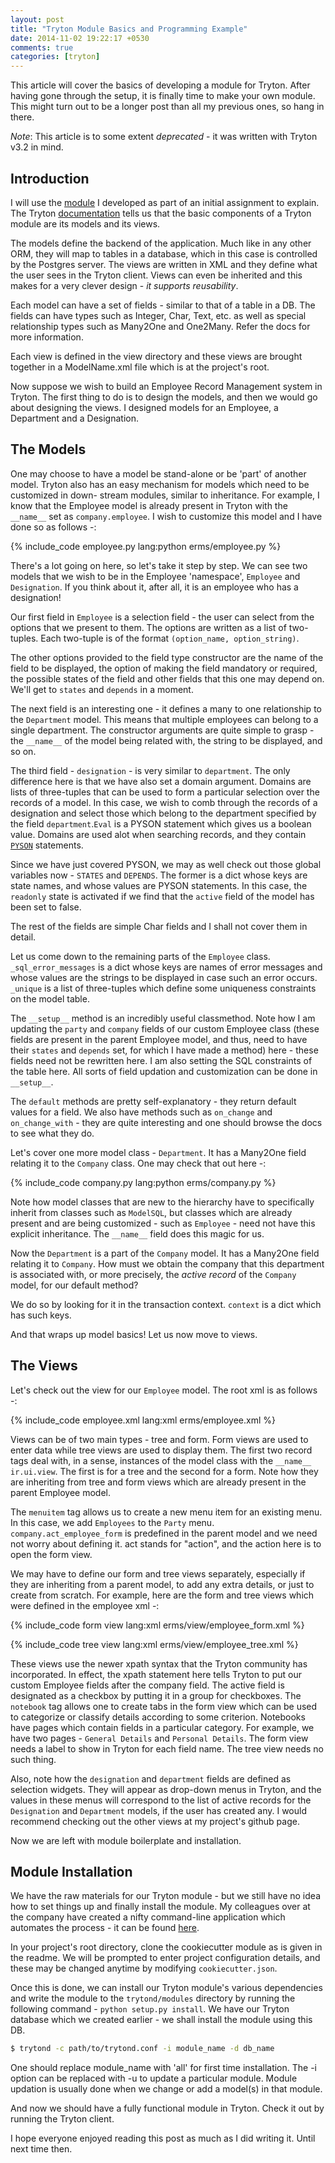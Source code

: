 ```yaml
---
layout: post
title: "Tryton Module Basics and Programming Example"
date: 2014-11-02 19:22:17 +0530
comments: true
categories: [tryton]
---
```


This article will cover the basics of developing a module for Tryton. After having
gone through the setup, it is finally time to make your own module. This might
turn out to be a longer post than all my previous ones, so hang in there.

*Note*: This article is to some extent *deprecated* - it was written with Tryton
v3.2 in mind.

<!--more-->

## Introduction

I will use the [module](https://github.com/PritishC/nereid-erms/tree/develop) I developed as part of an initial assignment to explain. 
The Tryton [documentation](http://docs.tryton.org/) tells us that the basic 
components of a Tryton module are its models and its views.

The models define the backend of the application. Much like in any other ORM, they
will map to tables in a database, which in this case is controlled by the Postgres
server. The views are written in XML and they define what the user sees in the
Tryton client. Views can even be inherited and this makes for a very clever design -
_it supports reusability_.

Each model can have a set of fields - similar to that of a table in a DB. The fields can have types such as Integer, Char, Text, etc. as well as special relationship
types such as Many2One and One2Many. Refer the docs for more information.

Each view is defined in the view directory and these views are brought together
in a ModelName.xml file which is at the project's root.

Now suppose we wish to build an Employee Record Management system in Tryton. The
first thing to do is to design the models, and then we would go about designing
the views. I designed models for an Employee, a Department and a Designation.

## The Models

One may choose to have a model be stand-alone or be 'part' of another model.
Tryton also has an easy mechanism for models which need to be customized in down-
stream modules, similar to inheritance. For example, I know that the Employee
model is already present in Tryton with the `__name__` set as `company.employee`. 
I wish to customize this model and I have done so as follows -:

{% include_code employee.py lang:python erms/employee.py %}

There's a lot going on here, so let's take it step by step. We can see two models
that we wish to be in the Employee 'namespace', `Employee` and `Designation`.
If you think about it, after all, it is an employee who has a designation!

Our first field in `Employee` is a selection field - the user can select from the
options that we present to them. The options are written as a list of two-tuples.
Each two-tuple is of the format `(option_name, option_string)`.

The other options provided to the field type constructor are the name of the field
to be displayed, the option of making the field mandatory or required, the possible
states of the field and other fields that this one may depend on. We'll get to
`states` and `depends` in a moment.

The next field is an interesting one - it defines a many to one relationship to
the `Department` model. This means that multiple employees can belong to a single
department. The constructor arguments are quite simple to grasp - the `__name__`
of the model being related with, the string to be displayed, and so on.

The third field - `designation` - is very similar to `department`. The only difference 
here is that we have also set a domain argument. Domains are lists of three-tuples
that can be used to form a particular selection over the records of a model.
In this case, we wish to comb through the records of a designation and select
those which belong to the department specified by the field `department`.`Eval`
is a PYSON statement which gives us a boolean value. Domains are used alot when 
searching records, and they contain [`PYSON`](http://doc.tryton.org/3.4/trytond/doc/topics/pyson.html#topics-pyson) statements.

Since we have just covered PYSON, we may as well check out those global variables
now - `STATES` and `DEPENDS`. The former is a dict whose keys are state names,
and whose values are PYSON statements. In this case, the `readonly` state is
activated if we find that the `active` field of the model has been set to false.

The rest of the fields are simple Char fields and I shall not cover them in detail.

Let us come down to the remaining parts of the `Employee` class. `_sql_error_messages`
is a dict whose keys are names of error messages and whose values are the strings
to be displayed in case such an error occurs. `_unique` is a list of three-tuples
which define some uniqueness constraints on the model table.

The `__setup__` method is an incredibly useful classmethod. Note how I am updating
the `party` and `company` fields of our custom Employee class (these fields are
present in the parent Employee model, and thus, need to have their `states` and
`depends` set, for which I have made a method) here - these fields need not be
rewritten here. I am also setting the SQL constraints of the table here. All sorts
of field updation and customization can be done in `__setup__`.

The `default` methods are pretty self-explanatory - they return default values
for a field. We also have methods such as `on_change` and `on_change_with` -
they are quite interesting and one should browse the docs to see what they do.

Let's cover one more model class - `Department`. It has a Many2One field relating 
it to the `Company` class. One may check that out here -:

{% include_code company.py lang:python erms/company.py %}

Note how model classes that are new to the hierarchy have to specifically inherit
from classes such as `ModelSQL`, but classes which are already present and are
being customized - such as `Employee` - need not have this explicit inheritance.
The `__name__` field does this magic for us.

Now the `Department` is a part of the `Company` model. It has a Many2One field
relating it to `Company`. How must we obtain the company that this department
is associated with, or more precisely, the _active record_ of the `Company` model,
for our default method?

We do so by looking for it in the transaction context. `context` is a dict which
has such keys.

And that wraps up model basics! Let us now move to views.

## The Views

Let's check out the view for our `Employee` model. The root xml is as follows -:

{% include_code employee.xml lang:xml erms/employee.xml %}

Views can be of two main types - tree and form. Form views are used to enter 
data while tree views are used to display them. The first two record tags deal 
with, in a sense, instances of the model class with the `__name__` `ir.ui.view`. 
The first is for a tree and the second for a form. Note how they are inheriting 
from tree and form views which are already present in the parent Employee model.

The `menuitem` tag allows us to create a new menu item for an existing menu. In
this case, we add `Employees` to the `Party` menu. `company.act_employee_form` is
predefined in the parent model and we need not worry about defining it. act stands
for "action", and the action here is to open the form view.

We may have to define our form and tree views separately, especially if they are
inheriting from a parent model, to add any extra details, or just to create from
scratch. For example, here are the form and tree views which were defined in the
employee xml -:

{% include_code form view lang:xml erms/view/employee_form.xml %}

{% include_code tree view lang:xml erms/view/employee_tree.xml %}

These views use the newer xpath syntax that the Tryton community has incorporated.
In effect, the xpath statement here tells Tryton to put our custom Employee fields
after the company field. The active field is designated as a checkbox by putting
it in a group for checkboxes.
The `notebook` tag allows one to create tabs in the form view which can be used
to categorize or classify details according to some criterion. Notebooks have
pages which contain fields in a particular category. For example, we have two pages - 
`General Details` and `Personal Details`. The form view needs a label to show in
Tryton for each field name. The tree view needs no such thing.

Also, note how the `designation` and `department` fields are defined as selection
widgets. They will appear as drop-down menus in Tryton, and the values in these
menus will correspond to the list of active records for the `Designation` and
`Department` models, if the user has created any. I would recommend checking out
the other views at my project's github page. 

Now we are left with module boilerplate and installation.

## Module Installation

We have the raw materials for our Tryton module - but we still have no idea how
to set things up and finally install the module. My colleagues over at the company
have created a nifty command-line application which automates the process - it
can be found [here](https://github.com/openlabs/trytond-cookiecutter).

In your project's root directory, clone the cookiecutter module as is given in
the readme. We will be prompted to enter project configuration details, and these
may be changed anytime by modifying `cookiecutter.json`.

Once this is done, we can install our Tryton module's various dependencies and 
write the module to the `trytond/modules` directory by running the following
command - `python setup.py install`. We have our Tryton database which we created
earlier - we shall install the module using this DB.

``` bash installing your module
$ trytond -c path/to/trytond.conf -i module_name -d db_name
```

One should replace module_name with 'all' for first time installation. The -i
option can be replaced with -u to update a particular module. Module updation is
usually done when we change or add a model(s) in that module.

And now we should have a fully functional module in Tryton. Check it out by running
the Tryton client. 

I hope everyone enjoyed reading this post as much as I did writing it. Until
next time then.
